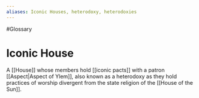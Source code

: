```yaml
---
aliases: Iconic Houses, heterodoxy, heterodoxies
---
```

#Glossary 
# Iconic House

A [[House]] whose members hold [[iconic pacts]] with a patron [[Aspect|Aspect of Ylem]], also known as a heterodoxy as they hold practices of worship divergent from the state religion of the [[House of the Sun]].